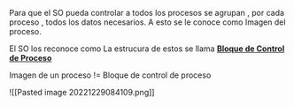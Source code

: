 Para que el SO pueda controlar a todos  los procesos se agrupan , por cada proceso , todos los datos necesarios. A esto se le conoce como Imagen del proceso. 


El SO los reconoce como La estrucura de estos se llama [**Bloque de Control de Proceso**](Bloque%20de%20control%20de%20proceso.md)

Imagen de un proceso != Bloque de control de proceso

![[Pasted image 20221229084109.png]]


